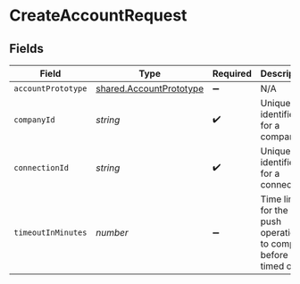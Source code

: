 # CreateAccountRequest


## Fields

| Field                                                                     | Type                                                                      | Required                                                                  | Description                                                               | Example                                                                   |
| ------------------------------------------------------------------------- | ------------------------------------------------------------------------- | ------------------------------------------------------------------------- | ------------------------------------------------------------------------- | ------------------------------------------------------------------------- |
| `accountPrototype`                                                        | [shared.AccountPrototype](../../../sdk/models/shared/accountprototype.md) | :heavy_minus_sign:                                                        | N/A                                                                       |                                                                           |
| `companyId`                                                               | *string*                                                                  | :heavy_check_mark:                                                        | Unique identifier for a company.                                          | 8a210b68-6988-11ed-a1eb-0242ac120002                                      |
| `connectionId`                                                            | *string*                                                                  | :heavy_check_mark:                                                        | Unique identifier for a connection.                                       | 2e9d2c44-f675-40ba-8049-353bfcb5e171                                      |
| `timeoutInMinutes`                                                        | *number*                                                                  | :heavy_minus_sign:                                                        | Time limit for the push operation to complete before it is timed out.     |                                                                           |